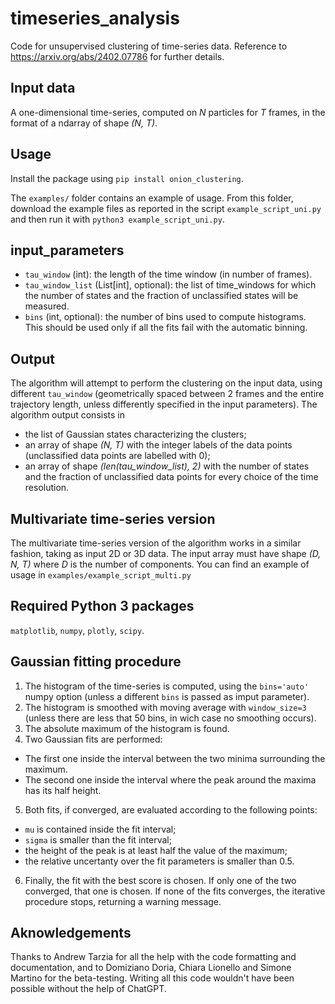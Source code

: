 # timeseries_analysis
Code for unsupervised clustering of time-series data. Reference to https://arxiv.org/abs/2402.07786 for further details. 

## Input data
A one-dimensional time-series, computed on *N* particles for *T* frames, in the format of a ndarray of shape *(N, T)*.

## Usage
Install the package using `pip install onion_clustering`. 

The `examples/` folder contains an example of usage. From this folder, download the example files as reported in the script `example_script_uni.py` and then run it with `python3 example_script_uni.py`. 

## input_parameters
* `tau_window` (int): the length of the time window (in number of frames). 
* `tau_window_list` (List[int], optional): the list of time_windows for which the number of states and the fraction of unclassified states will be measured.
* `bins` (int, optional): the number of bins used to compute histograms. This should be used only if all the fits fail with the automatic binning. 

## Output
The algorithm will attempt to perform the clustering on the input data, using different `tau_window` (geometrically spaced between 2 frames and the entire trajectory length, unless differently specified in the input parameters). 
The algorithm output consists in
* the list of Gaussian states characterizing the clusters;
* an array of shape *(N, T)* with the integer labels of the data points (unclassified data points are labelled with 0);
* an array of shape *(len(tau_window_list), 2)* with the number of states and the fraction of unclassified data points for every choice of the time resolution. 

## Multivariate time-series version
The multivariate time-series version of the algorithm works in a similar fashion, taking as input 2D or 3D data. The input array must have shape *(D, N, T)* where _D_ is the number of components. You can find an example of usage in `examples/example_script_multi.py`

## Required Python 3 packages
`matplotlib`, `numpy`, `plotly`, `scipy`. 

## Gaussian fitting procedure
1. The histogram of the time-series is computed, using the `bins='auto'` numpy option (unless a different `bins` is passed as imput parameter). 
2. The histogram is smoothed with moving average with `window_size=3` (unless there are less that 50 bins, in wich case no smoothing occurs). 
3. The absolute maximum of the histogram is found. 
4. Two Gaussian fits are performed:
 * The first one inside the interval between the two minima surrounding the maximum. 
 * The second one inside the interval where the peak around the maxima has its half height. 
5. Both fits, if converged, are evaluated according to the following points:
 * `mu` is contained inside the fit interval;
 * `sigma` is smaller than the fit interval;
 * the height of the peak is at least half the value of the maximum;
 * the relative uncertanty over the fit parameters is smaller than 0.5.
6. Finally, the fit with the best score is chosen. If only one of the two converged, that one is chosen. If none of the fits converges, the iterative procedure stops, returning a warning message. 

## Aknowledgements
Thanks to Andrew Tarzia for all the help with the code formatting and documentation, and to Domiziano Doria, Chiara Lionello and Simone Martino for the beta-testing. Writing all this code wouldn't have been possible without the help of ChatGPT. 
